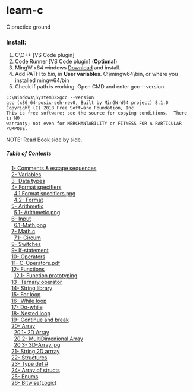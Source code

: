 # learn-c
C practice ground

### Install:
1. C\C++ [VS Code plugin]
1. Code Runner [VS Code plugin] (**Optional**)
1. MingW x64 windows [Download](https://sourceforge.net/projects/mingw-w64/files/Toolchains%20targetting%20Win32/Personal%20Builds/mingw-builds/installer/mingw-w64-install.exe/download)  and install.
1. Add PATH to *bin*, in **User variables**. C:\mingw64\bin, or where you installed mingw64/bin
1. Check if path is working. Open CMD and enter gcc --version
```
C:\Windows\System32>gcc --version
gcc (x86_64-posix-seh-rev0, Built by MinGW-W64 project) 8.1.0
Copyright (C) 2018 Free Software Foundation, Inc.
This is free software; see the source for copying conditions.  There is NO
warranty; not even for MERCHANTABILITY or FITNESS FOR A PARTICULAR PURPOSE.
```


NOTE: Read Book side by side.
##### Table of Contents  
&emsp;[1- Comments & escape sequences](https://github.com/4yub1k/learn-c/blob/main/1-%20comments%20%26%20escape%20sequences.c) \
&emsp;[2- Variables](https://github.com/4yub1k/learn-c/blob/main/2-%20variables%20.c) \
&emsp;[3- Data types](https://github.com/4yub1k/learn-c/blob/main/3-%20data%20types.c) \
&emsp;[4- Format specifiers](https://github.com/4yub1k/learn-c/blob/main/4-%20format%20specifiers.c) \
&emsp;&ensp;[4.1 Format specifiers.png](https://github.com/4yub1k/learn-c/blob/main/4-%20format%20specifiers.png) \
&emsp;&ensp;[4.2- Format](https://github.com/4yub1k/learn-c/blob/main/4.1-%20format%20.c) \
&emsp;[5- Arithmetic](https://github.com/4yub1k/learn-c/blob/main/5-%20arithm.c) \
&emsp;&ensp;[5.1- Arithmetic.png](https://github.com/4yub1k/learn-c/blob/main/5-%20arith.png) \
&emsp;[6- Input](https://github.com/4yub1k/learn-c/blob/main/6-%20input.c) \
&emsp;&ensp;[6.1-Math.png](https://github.com/4yub1k/learn-c/blob/main/6-math.png) \
&emsp;[7- Math.c](https://github.com/4yub1k/learn-c/blob/main/7-%20math.c) \
&emsp;&ensp;[7.1- Circum](https://github.com/4yub1k/learn-c/blob/main/7-%20circum.c) \
&emsp;[8- Switches](https://github.com/4yub1k/learn-c/blob/main/8-%20switches.c) \
&emsp;[9- If-statement](https://github.com/4yub1k/learn-c/blob/main/9-If-statement.c) \
&emsp;[10- Operators](https://github.com/4yub1k/learn-c/blob/main/10-%20operators.c) \
&emsp;[11- C-Operators.pdf](https://github.com/4yub1k/learn-c/blob/main/11-C%20-%20Operators.pdf) \
&emsp;[12- Functions](https://github.com/4yub1k/learn-c/blob/main/12-%20functions.c) \
&emsp;&ensp;[12.1- Function prototyping](https://github.com/4yub1k/learn-c/blob/main/12.2-%20function%20prototyping.c) \
&emsp;[13- Ternary operator](https://github.com/4yub1k/learn-c/blob/main/13-%20ternary%20operator.c) \
&emsp;[14- String library](https://github.com/4yub1k/learn-c/blob/main/14-%20string%20library.c) \
&emsp;[15- For loop](https://github.com/4yub1k/learn-c/blob/main/15-%20for%20loop.c) \
&emsp;[16- While loop](https://github.com/4yub1k/learn-c/blob/main/16-%20while%20loop.c) \
&emsp;[17- Do-while](https://github.com/4yub1k/learn-c/blob/main/17-%20do-while.c) \
&emsp;[18- Nested loop](https://github.com/4yub1k/learn-c/blob/main/18-%20nested%20loop.c) \
&emsp;[19- Continue and break](https://github.com/4yub1k/learn-c/blob/main/19-%20continue%20and%20break.c) \
&emsp;[20- Array](https://github.com/4yub1k/learn-c/blob/main/20-%20Array.c) \
&emsp;&ensp;[20.1- 2D Array](https://github.com/4yub1k/learn-c/blob/main/20.1%202D%20array.c) \
&emsp;&ensp;[20.2- MultiDimenional Array](https://github.com/4yub1k/learn-c/blob/main/20.2%20Multi%20dimen%20Array.c) \
&emsp;&ensp;[20.3- 3D-Array.jpg](https://github.com/4yub1k/learn-c/blob/main/20.3%203D-array.jpg) \
&emsp;[21- String 2D arrray](https://github.com/4yub1k/learn-c/blob/main/21-%20string%202D%20arrray.c) \
&emsp;[22- Structures](https://github.com/4yub1k/learn-c/blob/main/22-%20structures.c) \
&emsp;[23- Type def #](https://github.com/4yub1k/learn-c/blob/main/23.%20type%20def%20%23.c) \
&emsp;[24- Array of structs](https://github.com/4yub1k/learn-c/blob/main/24-%20array%20of%20structs.c) \
&emsp;[25- Enums](https://github.com/4yub1k/learn-c/blob/main/25-%20enums.c) \
&emsp;[26- Bitwise(Logic)](https://github.com/4yub1k/learn-c/blob/main/26-%20Bitwise(gates).c) 






